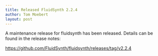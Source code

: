 ```yaml
---
title: Released FluidSynth 2.2.4
author: Tom Moebert
layout: post
---
```


A maintenance release for fluidsynth has been released. Details can be found in the release notes:

<https://github.com/FluidSynth/fluidsynth/releases/tag/v2.2.4>

